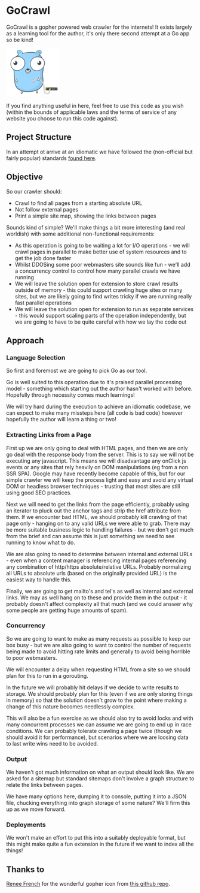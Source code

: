 # GoCrawl
GoCrawl is a gopher powered web crawler for the internets! It exists largely as a learning tool for the author, it's only there second attempt at a Go app so be kind!


![Cute gopher holding a network cable](./docs/network-gopher.png)

If you find anything useful in here, feel free to use this code as you wish (within the bounds of applicable laws and the terms of service of any website you choose to run this code against). 



## Project Structure
In an attempt ot arrive at an idiomatic we have followed the (non-official but fairly popular) standards [found here](https://github.com/golang-standards/project-layout).

## Objective 
So our crawler should:

* Crawl to find all pages from a starting absolute URL 
* Not follow external pages
* Print a simple site map, showing the links between pages

Sounds kind of simple? We'll make things a bit more interesting (and real worldish) with some additional non-functional requirements:

* As this operation is going to be waiting a lot for I/O operations - we will crawl pages in parallel to make better use of system resources and to get the job done faster
* Whilst DDOSing some poor webmasters site sounds like fun - we'll add a concurrency control to control how many parallel crawls we have running   
* We will leave the solution open for extension to store crawl results outside of memory - this could support crawling huge sites or many sites, but we are likely going to find writes tricky if we are running really fast parallel operations
* We will leave the solution open for extension to run as separate services - this would support scaling parts of the operation independently, but we are going to have to be quite careful with how we lay the code out

## Approach
### Language Selection
So first and foremost we are going to pick Go as our tool. 

Go is well suited to this operation due to it's praised parallel processing model - something which starting out the author hasn't worked with before. Hopefully through necessity comes much learnings!

We will try hard during the execution to achieve an idiomatic codebase, we can expect to make many missteps here (all code is bad code)  however hopefully the author will learn a thing or two!

### Extracting Links from a Page
First up we are only going to deal with HTML pages, and then we are only go deal with the response body from the server. This is to say we will not be executing any javascript. This means we will disadvantage any onClick js events or any sites that rely heavily on DOM manipulations (eg from a non SSR SPA). Google may have recently become capable of this, but for our simple crawler we will keep the process light and easy and avoid any virtual DOM or headless browser techniques - trusting that most sites are still using good SEO practices.  

Next we will need to get the links from the page efficiently, probably using an iterator to pluck out the anchor tags and strip the href attribute from them. If we encounter bad HTML, we should probably kill crawling of that page only - hanging on to any valid URLs we were able to grab. There may be more suitable business logic to handling failures - but we don't get much from the brief and can assume this is just something we need to see running to know what to do.

We are also going to need to determine between internal and external URLs - even when a content manager is referencing internal pages referencing any combination of http/https absolute/relative URLs. Probably normalizing all URLs to absolute urls (based on the originally provided URL) is the easiest way to handle this.  

Finally, we are going to get mailto's and tel's as well as internal and external links. We may as well hang on to these and provide them in the output - it probably doesn't affect complexity all that much (and we could answer why some people are getting huge amounts of spam).

### Concurrency
So we are going to want to make as many requests as possible to keep our box busy - but we are also going to want to control the number of requests being made to avoid hitting rate limits and generally to avoid being horrible to poor webmasters.

We will encounter a delay when requesting HTML from a site so we should plan for this to run in a gorouting.

In the future we will probably hit delays if we decide to write results to storage. We should probably plan for this (even if we are only storing things in memory) so that the solution doesn't grow to the point where making a change of this nature becomes needlessly complex. 

This will also be a fun exercise as we should also try to avoid locks and with many concurrent processes we can assume we are going to end up in race conditions. We can probably tolerate crawling a page twice (though we should avoid it for performance), but scenarios where we are loosing data to last write wins need to be avoided.

### Output
We haven't got much information on what an output should look like. We are asked for a sitemap but standard sitemaps don't involve a graph structure to relate the links between pages. 

We have many options here, dumping it to console, putting it into a JSON file, chucking everything into graph storage of some nature? We'll firm this up as we move forward.

### Deployments
We won't make an effort to put this into a suitably deployable format, but this might make quite a fun extension in the future if we want to index all the things! 


## Thanks to
[Renee French](http://reneefrench.blogspot.com/) for the wonderful gopher icon from [this github repo]( https://github.com/egonelbre/gophers ).